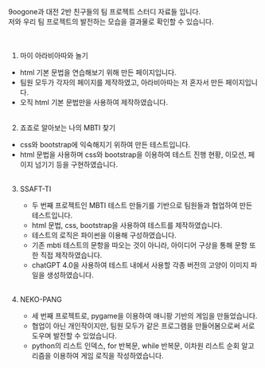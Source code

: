 9oogone과 대전 2반 친구들의 팀 프로젝트 스터디 자료들 입니다.<br>
저와 우리 팀 프로젝트의 발전하는 모습을 결과물로 확인할 수 있습니다.<br>
<br><br>



1. 마이 아라비아따와 놀기
  - html 기본 문법을 연습해보기 위해 만든 페이지입니다.
  - 팀원 모두가 각자의 페이지를 제작하였고, 아라비아따는 저 혼자서 만든 페이지입니다.
  - 오직 html 기본 문법만을 사용하여 제작하였습니다.<br><br>

2. 죠죠로 알아보는 나의 MBTI 찾기
  - css와 bootstrap에 익숙해지기 위하여 만든 테스트입니다.
  - html 문법을 사용하며 css와 bootstrap을 이용하여 테스트 진행 현황, 이모션, 페이지 넘기기 등을 구현하였습니다.<br><br>

3. SSAFT-TI
   - 두 번째 프로젝트인 MBTI 테스트 만들기를 기반으로 팀원들과 협업하여 만든 테스트입니다.
   - html 문법, css, bootstrap을 사용하여 테스트를 제작하였습니다.
   - 테스트의 로직은 파이썬을 이용해 구성하였습니다.
   - 기존 mbti 테스트의 문항을 따오는 것이 아니라, 아이디어 구상을 통해 문항 또한 직접 제작하였습니다.
   - chatGPT 4.0을 사용하여 테스트 내에서 사용할 각종 버전의 고양이 이미지 파일을 생성하였습니다.<br><br>

4. NEKO-PANG
   - 세 번째 프로젝트로, pygame을 이용하여 애니팡 기반의 게임을 만들었습니다.
   - 협업이 아닌 개인작이지만, 팀원 모두가 같은 프로그램을 만들어봄으로써 서로 도우며 발전할 수 있었습니다.
   - python의 리스트 인덱스, for 반복문, while 반복문, 이차원 리스트 순회 알고리즘을 이용하여 게임 로직을 작성하였습니다.<br><br>
     
